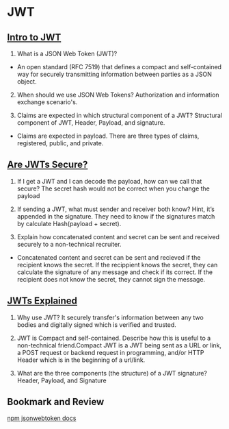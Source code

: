 # JWT

## [Intro to JWT](https://jwt.io/introduction/)

1. What is a JSON Web Token (JWT)?

- An open standard (RFC 7519) that defines a compact and self-contained way for securely transmitting information between parties as a JSON object.

2. When should we use JSON Web Tokens? Authorization and information exchange scenario's.

3. Claims are expected in which structural component of a JWT? Structural component of JWT, Header, Payload, and signature.

- Claims are expected in payload. There are three types of claims, registered, public, and private.

## [Are JWTs Secure?](https://stackoverflow.com/questions/27301557/if-you-can-decode-jwt-how-are-they-secure)

1. If I get a JWT and I can decode the payload, how can we call that secure? The secret hash would not be correct when you change the payload

2. If sending a JWT, what must sender and receiver both know? Hint, it’s appended in the signature. They need to know if the signatures match by calculate Hash(payload + secret).

3. Explain how concatenated content and secret can be sent and received securely to a non-technical recruiter.

- Concatenated content and secret can be sent and recieved if the recipient knows the secret. If the recippient knows the secret, they can calculate the signature of any message and check if its correct. If the recipient does not know the secret, they cannot sign the message.

## [JWTs Explained](https://www.youtube.com/watch?v=926mknSW9Lo)

1. Why use JWT? It securely transfer's information between any two bodies and digitally signed which is verified and trusted.

2. JWT is Compact and self-contained. Describe how this is useful to a non-technical friend.Compact JWT is a JWT being sent as a URL or link, a POST request or backend request in programming, and/or HTTP Header which is in the beginning of a url/link.

3. What are the three components (the structure) of a JWT signature? Header, Payload, and Signature

## Bookmark and Review

[npm jsonwebtoken docs](https://www.npmjs.com/package/jsonwebtoken)
